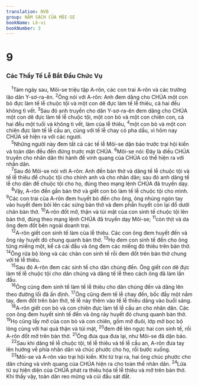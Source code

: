 ```yaml
---
translation: NVB
group: NĂM SÁCH CỦA MÔI-SE
bookName: Lê-vi 
bookNumber: 3
---
```


<div class="title"><h1>9</h1><h3>Các Thầy Tế Lễ Bắt Đầu Chức Vụ </h3></div>
<span class="verse le_9_1"> <sup>1</sup>Tám ngày sau, Môi-se triệu tập A-rôn, các con trai A-rôn và các trưởng lão dân Y-sơ-ra-ên. </span>
<span class="verse le_9_2"><sup>2</sup>Ông nói với A-rôn: Anh đem dâng cho CHÚA một con bò đực làm tế lễ chuộc tội và một con dê đực làm tế lễ thiêu, cả hai đều không tì vết. </span>
<span class="verse le_9_3"><sup>3</sup>Sau đó anh truyền cho dân Y-sơ-ra-ên đem dâng cho CHÚA một con dê đực làm tế lễ chuộc tội, một con bò và một con chiên con, cả hai đều một tuổi và không tì vết, làm của lễ thiêu, </span>
<span class="verse le_9_4"><sup>4</sup>một con bò và một con chiên đực làm tế lễ cầu an, cùng với tế lễ chay có pha dầu, vì hôm nay CHÚA sẽ hiện ra với các ngươi. <br/></span>
<span class="verse le_9_5"> <sup>5</sup>Những người này đem tất cả các tế lễ Môi-se dặn bảo trước trại hội kiến và toàn dân đều đến đứng trước mặt CHÚA. </span>
<span class="verse le_9_6"><sup>6</sup>Môi-se nói: Đây là điều CHÚA truyền cho nhân dân thi hành để vinh quang của CHÚA có thể hiện ra với nhân dân. <br/></span>
<span class="verse le_9_7"> <sup>7</sup>Sau đó Môi-se nói với A-rôn: Anh đến bàn thờ và dâng tế lễ chuộc tội và tế lễ thiêu để chuộc tội cho chính anh và cho nhân dân; sau đó anh dâng tế lễ cho dân để chuộc tội cho họ, đúng theo mạng lệnh CHÚA đã truyền dạy. <br/></span>
<span class="verse le_9_8"> <sup>8</sup>Vậy, A-rôn đến gần bàn thờ và giết con bò làm tế lễ chuộc tội cho mình. </span>
<span class="verse le_9_9"><sup>9</sup>Các con trai của A-rôn đem huyết bò đến cho ông, ông nhúng ngón tay vào huyết đem bôi lên các sừng bàn thờ và đem phần huyết còn lại đổ dưới chân bàn thờ. </span>
<span class="verse le_9_10"><sup>10</sup>A-rôn đốt mỡ, thận và túi mật của con sinh tế chuộc tội lên bàn thờ, đúng theo mạng lệnh CHÚA đã truyền dạy Môi-se; </span>
<span class="verse le_9_11"><sup>11</sup>còn thịt và da ông đem đốt bên ngoài doanh trại. <br/></span>
<span class="verse le_9_12"> <sup>12</sup>A-rôn giết con sinh tế làm của lễ thiêu. Các con ông đem huyết đến và ông rảy huyết đó chung quanh bàn thờ. </span>
<span class="verse le_9_13"><sup>13</sup>Họ đem con sinh tế đến cho ông từng miếng một, kể cả cái đầu và ông đem các miếng đó thiêu trên bàn thờ. </span>
<span class="verse le_9_14"><sup>14</sup>Ông rửa bộ lòng và các chân con sinh tế rồi đem đốt trên bàn thờ chung với tế lễ thiêu. <br/></span>
<span class="verse le_9_15"> <sup>15</sup>Sau đó A-rôn đem các sinh tế cho dân chúng đến. Ông giết con dê đực làm tế lễ chuộc tội cho dân chúng và dâng tế lễ theo cách ông đã làm lần đầu. <br/></span>
<span class="verse le_9_16"> <sup>16</sup>Ông cũng đem sinh tế làm tế lễ thiêu cho dân chúng đến và dâng lên theo đường lối đã ấn định. </span>
<span class="verse le_9_17"><sup>17</sup>Ông cũng đem tế lễ chay đến, bốc đầy một nắm tay, đem đốt trên bàn thờ, tế lễ này thêm vào tế lễ thiêu dâng vào buổi sáng. <br/></span>
<span class="verse le_9_18"> <sup>18</sup>A-rôn giết con bò và con chiên đực làm tế lễ cầu an cho nhân dân. Các con ông đem huyết sinh tế đến và ông rảy huyết đó chung quanh bàn thờ. </span>
<span class="verse le_9_19"><sup>19</sup>Họ cũng lấy mỡ của con bò và con chiên, gồm mỡ đuôi, lớp mỡ bọc bộ lòng cùng với hai quả thận và túi mật, </span>
<span class="verse le_9_20"><sup>20</sup>đem để lên ngực hai con sinh tế, rồi A-rôn đốt mỡ trên bàn thờ. </span>
<span class="verse le_9_21"><sup>21</sup>Ông đưa qua đưa lại, như Môi-se đã dặn bảo. <br/></span>
<span class="verse le_9_22"> <sup>22</sup>Sau khi dâng tế lễ chuộc tội, tế lễ thiêu và tế lễ cầu an, A-rôn đưa tay lên hướng về phía nhân dân và chúc phước cho họ, rồi bước xuống. <br/></span>
<span class="verse le_9_23"> <sup>23</sup>Môi-se và A-rôn vào trại hội kiến. Khi từ trại ra, hai ông chúc phước cho dân chúng và vinh quang của CHÚA hiện ra cho toàn thể nhân dân. </span>
<span class="verse le_9_24"><sup>24</sup>Lửa từ sự hiện diện của CHÚA phát ra thiêu hóa tế lễ thiêu và mỡ trên bàn thờ. Khi thấy vậy, toàn dân reo mừng và cúi đầu sát đất. <br/></span>
